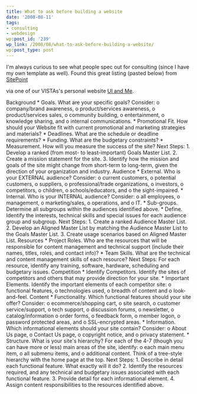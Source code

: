 ```yaml
---
title: What to ask before building a website
date: '2008-08-11'
tags:
- consulting
- webdesign
wp:post_id: '239'
wp_link: /2008/08/what-to-ask-before-building-a-website/
wp:post_type: post
---
```


I'm always curious to see what people spec out for consulting (since I have my own template as well). Found this great listing (pasted below) from [SitePoint](http://www.sitepoint.com/article/site-planner)

via one of our VISTAs's personal website [UI and Me](http://www.uiandme.com/ui_essays.html).

>
Background \* Goals. What are your specific goals? Consider: o company/brand awareness, o product/services awareness, o product/services sales, o community building, o entertainment, o knowledge sharing, and o internal communications. \* Promotional Fit. How should your Website fit with current promotional and marketing strategies and materials? \* Deadlines. What are the schedule or deadline requirements? \* Funding. What are the budgetary constraints? \* Measurement. How will you measure the success of the site? Next Steps: 1. Develop a ranked (from most- to least-important) Goals Master List. 2. Create a mission statement for the site. 3. Identify how the mission and goals of the site might change from short-term to long-term, given the direction of your organization and industry. Audience \* External. Who is your EXTERNAL audience? Consider: o current customers, o potential customers, o suppliers, o professional/trade organizations, o investors, o competitors, o children, o schools/educators, and o the sight-impaired. \* Internal. Who is your INTERNAL audience? Consider: o all employees, o management, o marketing/sales, o operations, and o IT. \* Sub-groups. Determine all subgroups within the audiences identified above. \* Define. Identify the interests, technical skills and special issues for each audience group and subgroup. Next Steps: 1. Create a ranked Audience Master List. 2. Develop an Aligned Master List by matching the Audience Master List to the Goals Master List. 3. Create usage scenarios based on Aligned Master List. Resources \* Project Roles. Who are the resources that will be responsible for content management and technical support (include their names, titles, roles, and contact info)? \* Team Skills. What are the technical and content management skills of each resource? Next Steps: For each resource, identify any training, software, hardware, scheduling and budgetary issues. Competition \* Identify Competitors. Identify the sites of competitors and others that may provide direction for your site. \* Important Elements. Identify the important elements of each competitor site: o functional features, o technologies used, o breadth of content and o look-and-feel. Content \* Functionality. Which functional features should your site offer? Consider: o ecommerce/shopping cart, o site search, o customer service/support, o tech support, o discussion forums, o newsletter, o catalog/information o order forms, o feedback form, o member logon, o password protected areas, and o SSL-encrypted areas. \* Information. Which informational elements should your site contain? Consider: o About Us page, o Contact Us page, o copyright notice, and o privacy statement. \* Structure. What is your site's hierarchy? For each of the 4-7 (though you can have more or less) main areas of the site, identify: o each main menu item, o all submenu items, and o additional content. Think of a tree-style hierarchy with the home page at the top. Next Steps: 1. Describe in detail each functional feature. What exactly will it do? 2. Identify the resources required, and any technical and budgetary issues associated with each functional feature. 3. Provide detail for each informational element. 4. Assign content responsibilities to the resources identified above.
